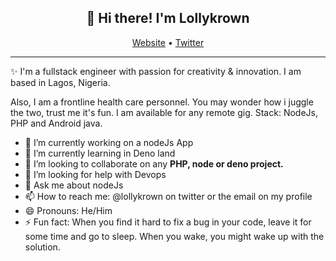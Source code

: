 <h2 align="center">👋 Hi there! I'm Lollykrown</h2>
<p align="center">
  <a href="https://lollykrown.xyz">Website</a> •
  <a href="https://twitter.com/lollykrown">Twitter</a><hr>
</p>
<!--
**lollykrown/lollykrown** is a ✨ _special_ ✨ repository because its `README.md` (this file) appears on your GitHub profile.
-->
✨ I'm a fullstack engineer with passion for creativity & innovation. I am based in Lagos, Nigeria. 

Also, I am a frontline health care personnel. You may wonder how i juggle the two, trust me it's fun. I am available for any remote gig. Stack: NodeJs, PHP and Android java.

- 🔭 I’m currently working on a nodeJs App
- 🌱 I’m currently learning in Deno land
- 👯 I’m looking to collaborate on any <strong>PHP, node or deno project.</strong>
- 🤔 I’m looking for help with Devops
- 💬 Ask me about nodeJs
- 📫 How to reach me: @lollykrown on twitter or the email on my profile
- 😄 Pronouns: He/Him
- ⚡ Fun fact: When you find it hard to fix a bug in your code, leave it for some time and go to sleep. When you wake, you might wake up with the solution.
